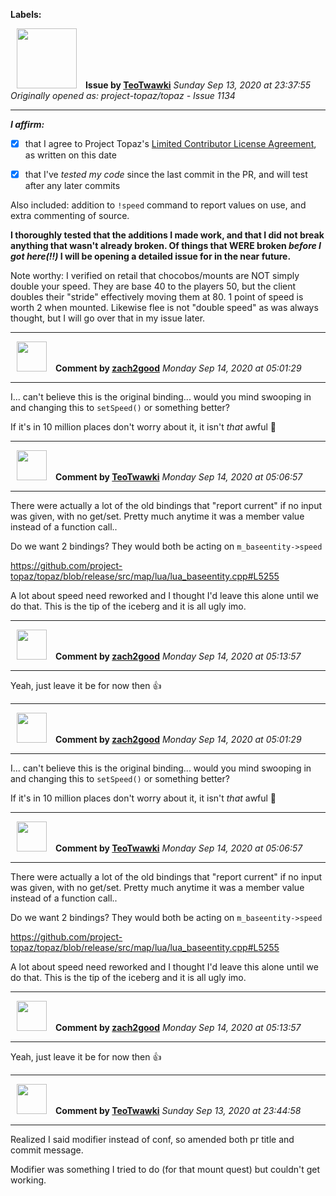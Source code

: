 **Labels:**



<a href="https://github.com/TeoTwawki"><img src="https://avatars0.githubusercontent.com/u/6871475?v=4" width="96" height="96" hspace="10"></img></a> **Issue by [TeoTwawki](https://github.com/TeoTwawki)**
_Sunday Sep 13, 2020 at 23:37:55_
_Originally opened as: project-topaz/topaz - Issue 1134_

----

<!-- place 'x' mark between square [] brackets to affirm: -->
**_I affirm:_**
- [x] that I agree to Project Topaz's [Limited Contributor License Agreement](http://project-topaz.com/blob/release/CONTRIBUTOR_AGREEMENT.md), as written on this date
- [x] that I've _tested my code_ since the last commit in the PR, and will test after any later commits

Also included: addition to `!speed` command to report values on use, and extra commenting of source.

**I thoroughly tested that the additions I made work, and that I did not break anything that wasn't already broken. Of things that WERE broken _before I got here(!!)_ I will be opening a detailed issue for in the near future.**

Note worthy: I verified on retail that chocobos/mounts are NOT simply double your speed. They are base 40 to the players 50, but the client doubles their "stride" effectively moving them at 80. 1 point of speed is worth 2 when mounted. Likewise flee is not "double speed" as was always thought, but I will go over that in my issue later.



----
<a href="https://github.com/zach2good"><img src="https://avatars3.githubusercontent.com/u/1389729?v=4" width="48" height="48" hspace="10"></img></a> **Comment by [zach2good](https://github.com/zach2good)**
_Monday Sep 14, 2020 at 05:01:29_

----

I... can't believe this is the original binding... would you mind swooping in and changing this to `setSpeed()` or something better?

If it's in 10 million places don't worry about it, it isn't _that_ awful 🙏 


----
<a href="https://github.com/TeoTwawki"><img src="https://avatars0.githubusercontent.com/u/6871475?v=4" width="48" height="48" hspace="10"></img></a> **Comment by [TeoTwawki](https://github.com/TeoTwawki)**
_Monday Sep 14, 2020 at 05:06:57_

----

There were actually a lot of the old bindings that "report current" if no input was given, with no get/set. Pretty much anytime it was a member value instead of a function call..

Do we want 2 bindings? They would both be acting on `m_baseentity->speed`
https://github.com/project-topaz/topaz/blob/release/src/map/lua/lua_baseentity.cpp#L5255

A lot about speed need reworked and I thought I'd leave this alone until we do that. This is the tip of the iceberg and it is all ugly imo.



----
<a href="https://github.com/zach2good"><img src="https://avatars3.githubusercontent.com/u/1389729?v=4" width="48" height="48" hspace="10"></img></a> **Comment by [zach2good](https://github.com/zach2good)**
_Monday Sep 14, 2020 at 05:13:57_

----

Yeah, just leave it be for now then 👍 


----
<a href="https://github.com/zach2good"><img src="https://avatars3.githubusercontent.com/u/1389729?v=4" width="48" height="48" hspace="10"></img></a> **Comment by [zach2good](https://github.com/zach2good)**
_Monday Sep 14, 2020 at 05:01:29_

----

I... can't believe this is the original binding... would you mind swooping in and changing this to `setSpeed()` or something better?

If it's in 10 million places don't worry about it, it isn't _that_ awful 🙏 


----
<a href="https://github.com/TeoTwawki"><img src="https://avatars0.githubusercontent.com/u/6871475?v=4" width="48" height="48" hspace="10"></img></a> **Comment by [TeoTwawki](https://github.com/TeoTwawki)**
_Monday Sep 14, 2020 at 05:06:57_

----

There were actually a lot of the old bindings that "report current" if no input was given, with no get/set. Pretty much anytime it was a member value instead of a function call..

Do we want 2 bindings? They would both be acting on `m_baseentity->speed`
https://github.com/project-topaz/topaz/blob/release/src/map/lua/lua_baseentity.cpp#L5255

A lot about speed need reworked and I thought I'd leave this alone until we do that. This is the tip of the iceberg and it is all ugly imo.



----
<a href="https://github.com/zach2good"><img src="https://avatars3.githubusercontent.com/u/1389729?v=4" width="48" height="48" hspace="10"></img></a> **Comment by [zach2good](https://github.com/zach2good)**
_Monday Sep 14, 2020 at 05:13:57_

----

Yeah, just leave it be for now then 👍 


----
<a href="https://github.com/TeoTwawki"><img src="https://avatars0.githubusercontent.com/u/6871475?v=4" width="48" height="48" hspace="10"></img></a> **Comment by [TeoTwawki](https://github.com/TeoTwawki)**
_Sunday Sep 13, 2020 at 23:44:58_

----

Realized I said modifier instead of conf, so amended both pr title and commit message.

Modifier was something I tried to do (for that mount quest) but couldn't get working.
